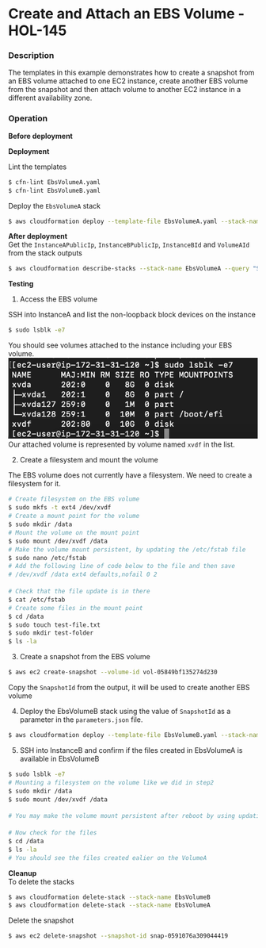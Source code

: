 # Create and Attach an EBS Volume - HOL-145

### Description

The templates in this example demonstrates how to create a snapshot from an EBS volume attached to one EC2 instance, create another EBS volume from the snapshot and then attach volume to another EC2 instance in a different availability zone.

### Operation

**Before deployment**

**Deployment**

Lint the templates

```bash
$ cfn-lint EbsVolumeA.yaml
$ cfn-lint EbsVolumeB.yaml
```

Deploy the `EbsVolumeA` stack

```bash
$ aws cloudformation deploy --template-file EbsVolumeA.yaml --stack-name EbsVolumeA
```

**After deployment**  
Get the `InstanceAPublicIp`, `InstanceBPublicIp`, `InstanceBId` and `VolumeAId` from the stack outputs

```bash
$ aws cloudformation describe-stacks --stack-name EbsVolumeA --query "Stacks[0].Outputs" --no-cli-pager
```

**Testing**

1. Access the EBS volume

SSH into InstanceA and list the non-loopback block devices on the instance

```bash
$ sudo lsblk -e7
```

You should see volumes attached to the instance including your EBS volume.
![list-attached-volumes](list-attached-vols.png)
Our attached volume is represented by volume named `xvdf` in the list.

2. Create a filesystem and mount the volume

The EBS volume does not currently have a filesystem. We need to create a filesystem for it.

```bash
# Create filesystem on the EBS volume
$ sudo mkfs -t ext4 /dev/xvdf
# Create a mount point for the volume
$ sudo mkdir /data
# Mount the volume on the mount point
$ sudo mount /dev/xvdf /data
# Make the volume mount persistent, by updating the /etc/fstab file
$ sudo nano /etc/fstab
# Add the following line of code below to the file and then save
# /dev/xvdf /data ext4 defaults,nofail 0 2

# Check that the file update is in there
$ cat /etc/fstab
# Create some files in the mount point
$ cd /data
$ sudo touch test-file.txt
$ sudo mkdir test-folder
$ ls -la
```

3. Create a snapshot from the EBS volume

```bash
$ aws ec2 create-snapshot --volume-id vol-05849bf135274d230
```

Copy the `SnapshotId` from the output, it will be used to create another EBS volume

4. Deploy the EbsVolumeB stack using the value of `SnapshotId` as a parameter in the `parameters.json` file.

```bash
$ aws cloudformation deploy --template-file EbsVolumeB.yaml --stack-name EbsVolumeB --parameter-overrides file://parameters.json
```

5. SSH into InstanceB and confirm if the files created in EbsVolumeA is available in EbsVolumeB

```bash
$ sudo lsblk -e7
# Mounting a filesystem on the volume like we did in step2
$ sudo mkdir /data
$ sudo mount /dev/xvdf /data

# You may make the volume mount persistent after reboot by using updating the /etc/fstab file like we did in step2

# Now check for the files
$ cd /data
$ ls -la
# You should see the files created ealier on the VolumeA
```

**Cleanup**  
To delete the stacks

```bash
$ aws cloudformation delete-stack --stack-name EbsVolumeB
$ aws cloudformation delete-stack --stack-name EbsVolumeA
```

Delete the snapshot

```bash
$ aws ec2 delete-snapshot --snapshot-id snap-0591076a309044419
```
